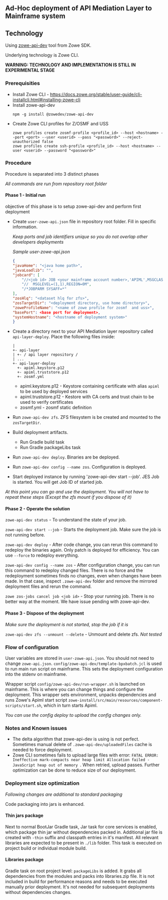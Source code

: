 ## Ad-Hoc deployment of API Mediation Layer to Mainframe system

## Technology

Using [zowe-api-dev](https://github.com/zowe/sample-spring-boot-api-service/blob/master/zowe-rest-api-sample-spring/docs/devtool.md
) tool from Zowe SDK.

Underlying technology is Zowe CLI.

**WARNING: TECHNOLOGY AND IMPLEMENTATION IS STILL IN EXPERIMENTAL STAGE**

### Prerequisities
 - Install Zowe CLI - https://docs.zowe.org/stable/user-guide/cli-installcli.html#installing-zowe-cli
 - Install zowe-api-dev
   ```
   npm -g install @zowedev/zowe-api-dev
   ```
 - Create Zowe CLI profiles for Z/OSMF and USS
   ```
   zowe profiles create zosmf-profile <profile_id> --host <hostname> --port <port> --user <userid> --pass "<password>" --reject-unauthorized false
   zowe profiles create ssh-profile <profile_id> --host <hostname> --user <userid> --password "<password>"
   ```
### Procedure

Procedure is separated into 3 distinct phases

*All commands are run from repository root folder*

#### Phase 1 - Initial run

objective of this phase is to setup zowe-api-dev and perform first deployment

 - Create `user-zowe-api.json` file in repository root folder. Fill in specific information. 
  
    *Keep ports and job identifiers unique so you do not overlap other developers deployments*

    *Sample user-zowe-api.json*
    ```json
    {
    "javaHome": "<java home path>",
    "javaLoadlib": "",
    "jobcard": [
        "//<job id> JOB <your mainframe account number>,'APIML',MSGCLASS=A,CLASS=A,",
        "//  MSGLEVEL=(1,1),REGION=0M",
        "/*JOBPARM SYSAFF=*"
    ],
    "zosHlq": "<dataset hlq for zfs>",
    "zosTargetDir": "<deployment directory, use home directory>",
    "zoweProfileName": "<name of zowe profile for zosmf  and uss>",
    "basePort": <base port for deployment>,
    "systemHostname": "<hostname of deployment system>"
    }
    ```
 - Create a directory next to your API Mediation layer repository called `api-layer-deploy`. Place the following files inside:

   ```
   |
   +- api-layer
   | +- / api layer repository /
   | ...
   +- api-layer-deploy
     +- apiml.keystore.p12
     +- apiml.truststore.p12
     +- zosmf.yml
   ```

    - apiml.keystore.p12 - Keystore containing certificate with alias `apiml` to be used by deployed services
    - apiml.truststore.p12 - Kestore with CA certs and trust chain to be used to verify certificates
    - zosmf.yml - zosmf static definition

 - Run `zowe-api-dev zfs`. ZFS filesystem is be created and mounted to the `zosTargetDir`.
 
 - Build deployment artifacts.
   - Run Gradle build task
   - Run Gradle packageLibs task
 
 - Run `zowe-api-dev deploy`. Binaries are be deployed. 
 
 - Run `zowe-api-dev config --name zos`. Configuration is deployed.
 
 - Start deployed instance by running 'zowe-api-dev start --job'. JES Job is started. You will get Job ID of started job.

 *At this point you can go and use the deployment. You will not have to repeat these steps (Except the zfs mount if you dispose of it)*

#### Phase 2 - Operate the solution

`zowe-api-dev status` - To understand the state of your job.

`zowe-api-dev start --job` - Starts the deployment job. Make sure the job is not running before.

`zowe-api-dev deploy` - After code change, you can rerun this command to redeploy the binaries again. Only patch is deployed for efficiency. You can use `--force` to redeploy everything.

`zowe-api-dev config --name zos` - After configuration change, you can run this command to redeploy changed files. There is no force and the redeployment sometimes finds no changes, even when changes have been made. In that case, inspect `.zowe-api-dev` folder and remove the mirrored deployment files and rerun the command.

`zowe zos-jobs cancel job <job id>` - Stop your running job. There is no better way at the moment. We have issue pending with zowe-api-dev.

#### Phase 3 - Dispose of the deployment

*Make sure the deployment is not started, stop the job if it is*

`zowe-api-dev zfs --unmount --delete` - Unmount and delete zfs. *Not tested*

### Flow of configuration

User variables are stored in `user-zowe-api.json`. You should not need to change `zowe-api.json`. `config/zowe-api-dev/template-bpxbatch.jcl` is used to run main run script on mainframe. This sets the deployment configuration into the stdenv on mainframe.

Wrapper script `config/zowe-api-dev/run-wrapper.sh` is launched on mainframe. This is where you can change things and configure the deployment. This wrapper sets environment, unpacks dependencies and runs Zowe's Apiml start script `zowe-install/src/main/resources/component-scripts/start.sh`, which in turn starts Apiml.

*You can use the config deploy to upload the config changes only.*

### Notes and Known issues

 - The delta algorithm that zowe-api-dev is using is not perfect. Sometimes manual delete of `.zowe-api-dev/uploadedFiles` cache is needed to force deployment.
 - Zowe CLI sometimes fails to upload large files with error: `FATAL ERROR: Ineffective mark-compacts near heap limit Allocation failed - JavaScript heap out of memory
`. When retried, upload passes. Further optimization can be done to reduce size of our deployment.

### Deployment size optimization

*Following changes are additional to standard packaging*

Code packaging into jars is enhanced. 

#### Thin jars package
Next to normal BootJar Gradle task, Jar task for core services is enabled, which package thin jar without dependencies packed in. Additional jar file is created with `-thin` suffix and classpath entries in it's manifest. All relevant libraries are expected to be present in `./lib` folder. This task is executed on project build or individual module build.

#### Libraries package
Gradle task on root project level: `packageLibs` is added. It grabs all dependencies from the modules and packs into libraries.zip file. It is not included in build for performance reasons and needs to be executed manually prior deployment. It's not needed for subsequent deployments without dependencies changes.
